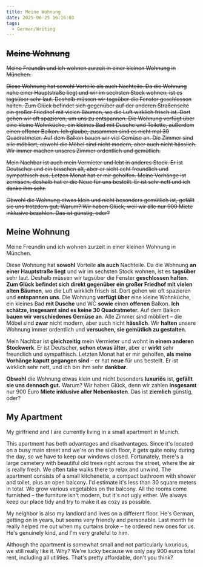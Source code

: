 ```yaml
---
title: Meine Wohnung
date: 2025-06-25 16:16:03
tags: 
  - German/Writing
---
```


## ~~Meine Wohnung~~

~~Meine Freundin und ich wohnen zurzeit in einer kleinen Wohnung in München.~~

~~Diese Wohnung hat sowohl Vorteile als auch Nachteile. Da die Wohnung nahe einer Hauptstraße liegt und wir im sechsten Stock wohnen, ist es tagsüber sehr laut. Deshalb müssen wir tagsüber die Fenster geschlossen halten. Zum Glück befindet sich gegenüber auf der anderen Straßenseite ein großer Friedhof mit vielen Bäumen, wo die Luft wirklich frisch ist. Dort gehen wir oft spazieren, um uns zu entspannen. Die Wohnung verfügt über eine kleine Wohnküche, ein kleines Bad mit Dusche und Toilette, außerdem einen offener Balkon. Ich glaube, zusammen sind es nicht mal 30 Quadratmeter. Auf dem Balkon bauen wir viel Gemüse an. Die Zimmer sind alle möbliert, obwohl die Möbel sind nicht modern, aber auch nicht hässlich. Wir immer machen unseres Zimmer ordentlich und gemütlich.~~

~~Mein Nachbar ist auch mein Vermieter und lebt in anderes Stock. Er ist Deutscher und ein bisschen alt, aber er sieht echt freundlich und sympathisch aus. Letzen Monat hat er mir geholfen. Meine Vorhänge ist zerrissen, deshalb hat er die Neue für uns bestellt. Er ist sehr nett und ich danke ihm sehr.~~

~~Obwohl die Wohnung etwas klein und nicht besonders gemütlich ist, gefällt sie uns trotzdem gut. Warum? Wir haben Glück, weil wir alle nur 900 Miete inklusive bezahlen. Das ist günstig, oder?~~

## Meine Wohnung

Meine Freundin und ich wohnen zurzeit in einer kleinen Wohnung in München.

Diese Wohnung hat **sowohl** Vorteile **als auch** Nachteile. Da die Wohnung **an einer Hauptstraße liegt** und wir im sechsten Stock wohnen, ist es **tagsüber** sehr laut. Deshalb müssen wir tagsüber die Fenster **geschlossen halten**. **Zum Glück befindet sich direkt gegenüber ein großer Friedhof mit vielen alten Bäumen**, wo die Luft wirklich frisch ist. Dort gehen wir oft spazieren und **entspannen uns**. Die Wohnung **verfügt über** eine kleine Wohnküche, ein kleines Bad **mit Dusche** und WC **sowie** einen **offenen** Balkon. **Ich schätze, insgesamt sind es keine 30 Quadratmeter.** Auf dem Balkon **bauen wir verschiedenes Gemüse an**. Alle Zimmer sind möbliert – die Möbel sind **zwar** nicht modern, aber auch nicht **hässlich**. Wir **halten** unsere Wohnung immer ordentlich und **versuchen, sie gemütlich zu gestalten**.

Mein Nachbar ist **gleichzeitig** mein Vermieter und wohnt **in einem anderen Stockwerk**. Er ist Deutscher, **schon etwas älter**, aber er **wirkt** sehr freundlich und sympathisch. Letzten Monat hat er mir geholfen, **als meine Vorhänge kaputt gegangen sind** – er hat **neue** für uns bestellt. Er ist wirklich sehr nett, und ich bin ihm sehr **dankbar**.

**Obwohl** die Wohnung etwas klein und nicht besonders **luxuriös** ist, **gefällt sie uns dennoch gut.** Warum? Wir haben Glück, denn wir zahlen **insgesamt** nur 900 Euro **Miete inklusive aller Nebenkosten**. Das ist **ziemlich** günstig, oder?

## My Apartment

My girlfriend and I are currently living in a small apartment in Munich.

This apartment has both advantages and disadvantages. Since it's located on a busy main street and we're on the sixth floor, it gets quite noisy during the day, so we have to keep our windows closed. Fortunately, there's a large cemetery with beautiful old trees right across the street, where the air is really fresh. We often take walks there to relax and unwind. The apartment consists of a small kitchenette, a compact bathroom with shower and toilet, plus an open balcony. I'd estimate it's less than 30 square meters in total. We grow various vegetables on the balcony. All the rooms come furnished – the furniture isn't modern, but it's not ugly either. We always keep our place tidy and try to make it as cozy as possible.

My neighbor is also my landlord and lives on a different floor. He's German, getting on in years, but seems very friendly and personable. Last month he really helped me out when my curtains broke – he ordered new ones for us. He's genuinely kind, and I'm very grateful to him.

Although the apartment is somewhat small and not particularly luxurious, we still really like it. Why? We're lucky because we only pay 900 euros total rent, including all utilities. That's pretty affordable, don't you think?
